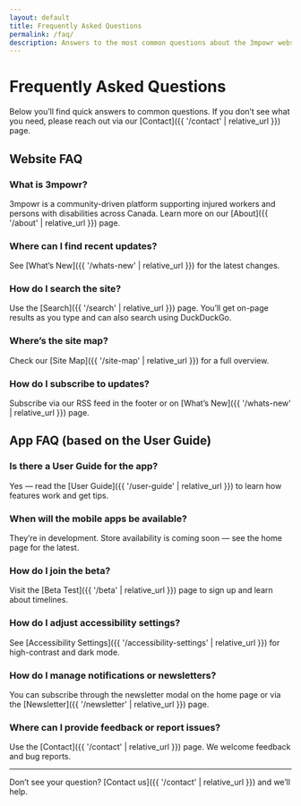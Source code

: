 ```yaml
---
layout: default
title: Frequently Asked Questions
permalink: /faq/
description: Answers to the most common questions about the 3mpowr website and app.
---
```


# Frequently Asked Questions

Below you’ll find quick answers to common questions. If you don’t see what you need, please reach out via our [Contact]({{ '/contact' | relative_url }}) page.

## Website FAQ

### What is 3mpowr?
3mpowr is a community-driven platform supporting injured workers and persons with disabilities across Canada. Learn more on our [About]({{ '/about' | relative_url }}) page.

### Where can I find recent updates?
See [What’s New]({{ '/whats-new' | relative_url }}) for the latest changes.

### How do I search the site?
Use the [Search]({{ '/search' | relative_url }}) page. You’ll get on-page results as you type and can also search using DuckDuckGo.

### Where’s the site map?
Check our [Site Map]({{ '/site-map' | relative_url }}) for a full overview.

### How do I subscribe to updates?
Subscribe via our RSS feed in the footer or on [What’s New]({{ '/whats-new' | relative_url }}) page.

## App FAQ (based on the User Guide)

### Is there a User Guide for the app?
Yes — read the [User Guide]({{ '/user-guide' | relative_url }}) to learn how features work and get tips.

### When will the mobile apps be available?
They’re in development. Store availability is coming soon — see the home page for the latest.

### How do I join the beta?
Visit the [Beta Test]({{ '/beta' | relative_url }}) page to sign up and learn about timelines.

### How do I adjust accessibility settings?
See [Accessibility Settings]({{ '/accessibility-settings' | relative_url }}) for high-contrast and dark mode.

### How do I manage notifications or newsletters?
You can subscribe through the newsletter modal on the home page or via the [Newsletter]({{ '/newsletter' | relative_url }}) page.

### Where can I provide feedback or report issues?
Use the [Contact]({{ '/contact' | relative_url }}) page. We welcome feedback and bug reports.

---

Don’t see your question? [Contact us]({{ '/contact' | relative_url }}) and we’ll help.
